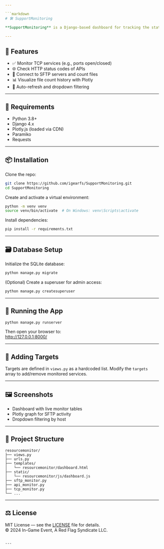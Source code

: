 ```yaml
---

```markdown
# 🛠️ SupportMonitoring

**SupportMonitoring** is a Django-based dashboard for tracking the status of TCP, API, and SFTP targets in real-time. It includes health checks and a Plotly-powered graph to visualize SFTP file activity.

---
```


## 🚀 Features

- ✅ Monitor TCP services (e.g., ports open/closed)
- 🌐 Check HTTP status codes of APIs
- 📂 Connect to SFTP servers and count files
- 📊 Visualize file count history with Plotly
- 🔄 Auto-refresh and dropdown filtering

---

## 🧱 Requirements

- Python 3.8+
- Django 4.x
- Plotly.js (loaded via CDN)
- Paramiko
- Requests

---

## 📦 Installation

Clone the repo:

```bash
git clone https://github.com/igearfs/SupportMonitoring.git
cd SupportMonitoring
```

Create and activate a virtual environment:

```bash
python -m venv venv
source venv/bin/activate  # On Windows: venv\Scripts\activate
```

Install dependencies:

```bash
pip install -r requirements.txt
```

---

## 🗃️ Database Setup

Initialize the SQLite database:

```bash
python manage.py migrate
```

(Optional) Create a superuser for admin access:

```bash
python manage.py createsuperuser
```

---

## 🏁 Running the App

```bash
python manage.py runserver
```

Then open your browser to:  
http://127.0.0.1:8000/

---

## 🧪 Adding Targets

Targets are defined in `views.py` as a hardcoded list. Modify the `targets` array to add/remove monitored services.

---

## 🖼️ Screenshots

- Dashboard with live monitor tables
- Plotly graph for SFTP activity
- Dropdown filtering by host

---

## 📂 Project Structure

```
resourcemonitor/
├── views.py
├── urls.py
├── templates/
│   └── resourcemonitor/dashboard.html
├── static/
│   └── resourcemonitor/js/dashboard.js
├── sftp_monitor.py
├── api_monitor.py
├── tcp_monitor.py
└── ...
```

---

## ⚖️ License

MIT License — see the [LICENSE](LICENSE) file for details.  
© 2024 In-Game Event, A Red Flag Syndicate LLC.
```

---
